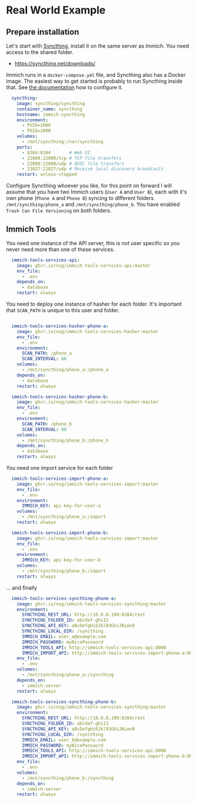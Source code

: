 # Real World Example

## Prepare installation

Let's start with [Syncthing](https://syncthing.net/), install it on the same server as Immich. You need access to the shared folder.

* https://syncthing.net/downloads/

Immich runs in a `docker-compose.yml` file, and Syncthing also has a Docker image. The easiest way to get started is probably to run Syncthing inside that. See [the documentation](https://github.com/syncthing/syncthing/blob/main/README-Docker.md) how to configure it.

```yaml
  syncthing:
    image: syncthing/syncthing
    container_name: syncthing
    hostname: immich-syncthing
    environment:
      - PUID=1000
      - PGID=1000
    volumes:
      - /mnt/syncthing:/var/syncthing
    ports:
      - 8384:8384       # Web UI
      - 22000:22000/tcp # TCP file transfers
      - 22000:22000/udp # QUIC file transfers
      - 21027:21027/udp # Receive local discovery broadcasts
    restart: unless-stopped
```

Configure Syncthing whoever you like, for this point on forward I will assume that you have two Immich users (`User A` and `User B`), each with it's own phone (`Phone A` and `Phone B`) syncing to different folders `/mnt/syncthing/phone_a` and `/mnt/syncthing/phone_b`. You have enabled `Trash Can File Versioning` on both folders.

## Immich Tools

You need one instance of the API server, this is not user specific so you never need more than one of these services.

```yaml
  immich-tools-services-api:
    image: ghcr.io/nsg/immich-tools-services-api:master
    env_file:
      - .env
    depends_on:
      - database
    restart: always
```

You need to deploy one instance of hasher for each folder. It's important that `SCAN_PATH` is unique to this user and folder.

```yaml

  immich-tools-services-hasher-phone-a:
    image: ghcr.io/nsg/immich-tools-services-hasher:master
    env_file:
      - .env
    environment:
      SCAN_PATH: /phone_a
      SCAN_INTERVAL: 60
    volumes:
      - /mnt/syncthing/phone_a:/phone_a
    depends_on:
      - database
    restart: always

  immich-tools-services-hasher-phone-b:
    image: ghcr.io/nsg/immich-tools-services-hasher:master
    env_file:
      - .env
    environment:
      SCAN_PATH: /phone_b
      SCAN_INTERVAL: 60
    volumes:
      - /mnt/syncthing/phone_b:/phone_b
    depends_on:
      - database
    restart: always    
```

You need one import service for each folder

```yaml
  immich-tools-services-import-phone-a:
    image: ghcr.io/nsg/immich-tools-services-import:master
    env_file:
      - .env
    environment:
      IMMICH_KEY: api-key-for-user-a
    volumes:
      - /mnt/syncthing/phone_a:/import
    restart: always

  immich-tools-services-import-phone-b:
    image: ghcr.io/nsg/immich-tools-services-import:master
    env_file:
      - .env
    environment:
      IMMICH_KEY: api-key-for-user-b
    volumes:
      - /mnt/syncthing/phone_b:/import
    restart: always
```

... and finally 

```yaml
  immich-tools-services-syncthing-phone-a:
    image: ghcr.io/nsg/immich-tools-services-syncthing:master
    environment:
      SYNCTHING_REST_URL: http://10.0.0.100:8384/rest
      SYNCTHING_FOLDER_ID: abcdef-ghi12
      SYNCTHING_API_KEY: aBcDefgHi6Jkl93GhiJKLmn8
      SYNCTHING_LOCAL_DIR: /syncthing
      IMMICH_EMAIL: user_a@example.com
      IMMICH_PASSWORD: myNicePassword
      IMMICH_TOOLS_API: http://immich-tools-services-api:8000
      IMMICH_IMPORT_API: http://immich-tools-services-import-phone-a:8001
    env_file:
      - .env
    volumes:
      - /mnt/syncthing/phone_a:/syncthing
    depends_on:
      - immich-server
    restart: always

  immich-tools-services-syncthing-phone-b:
    image: ghcr.io/nsg/immich-tools-services-syncthing:master
    environment:
      SYNCTHING_REST_URL: http://10.0.0.100:8384/rest
      SYNCTHING_FOLDER_ID: abcdef-ghi13
      SYNCTHING_API_KEY: aBcDefgHi6Jkl93GhiJKLmn8
      SYNCTHING_LOCAL_DIR: /syncthing
      IMMICH_EMAIL: user_b@example.com
      IMMICH_PASSWORD: myNicePassword
      IMMICH_TOOLS_API: http://immich-tools-services-api:8000
      IMMICH_IMPORT_API: http://immich-tools-services-import-phone-b:8001
    env_file:
      - .env
    volumes:
      - /mnt/syncthing/phone_b:/syncthing
    depends_on:
      - immich-server
    restart: always
```
